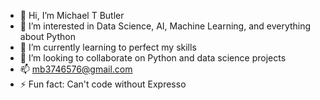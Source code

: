 - 👋 Hi, I’m Michael T Butler
- 👀 I’m interested in Data Science, AI, Machine Learning, and everything about Python
- 🌱 I’m currently learning to perfect my skills
- 💞️ I’m looking to collaborate on Python and data science projects
- 📫 mb3746576@gmail.com
- ⚡ Fun fact: Can't code without Expresso

<!---
michael24-byte/michael24-byte is a ✨ special ✨ repository because its `README.md` (this file) appears on your GitHub profile.
You can click the Preview link to take a look at your changes.
--->
